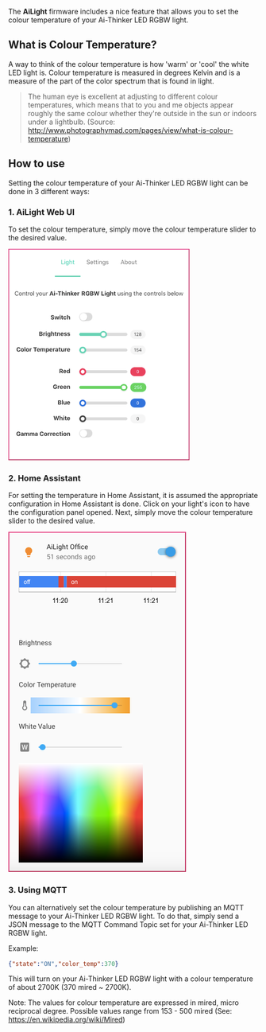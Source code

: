 The **AiLight** firmware includes a nice feature that allows you to set the colour temperature of your Ai-Thinker LED RGBW light.

## What is Colour Temperature?
A way to think of the colour temperature is how 'warm' or 'cool' the white LED light is. Colour temperature is measured in degrees Kelvin and is a measure of the part of the color spectrum that is found in light.

> The human eye is excellent at adjusting to different colour temperatures, which means that to you and me objects appear roughly the same colour whether they're outside in the sun or indoors under a lightbulb.
(Source: <http://www.photographymad.com/pages/view/what-is-colour-temperature>)

## How to use
Setting the colour temperature of your Ai-Thinker LED RGBW light can be done in 3 different ways:

### 1. AiLight Web UI
To set the colour temperature, simply move the colour temperature slider to the desired value.

![AiLight - Light Controls](images/ailight_light.png)

### 2. Home Assistant
For setting the temperature in Home Assistant, it is assumed the appropriate configuration in Home Assistant is done. Click on your light's icon to have the configuration panel opened. Next, simply move the colour temperature slider to the desired value.

![AiLight - Home Assistant](images/ailight_ha.png)

### 3. Using MQTT
You can alternatively set the colour temperature by publishing an MQTT message to your Ai-Thinker LED RGBW light. To do that, simply send a JSON message to the MQTT Command Topic set for your Ai-Thinker LED RGBW light.

Example:
``` JSON
{"state":"ON","color_temp":370}
```

This will turn on your Ai-Thinker LED RGBW light with a colour temperature of about 2700K (370 mired ~ 2700K).

Note: The values for colour temperature are expressed in mired, micro reciprocal degree. Possible values range from 153 - 500 mired (See: <https://en.wikipedia.org/wiki/Mired>)

